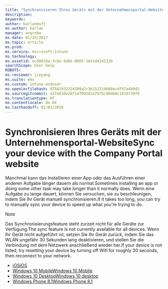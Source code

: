```yaml
---
title: "Synchronisieren Ihres Geräts mit der Unternehmensportal-Website | Microsoft-Dokumentation"
description: 
keywords: 
author: barlanmsft
ms.author: barlan
manager: angrobe
ms.date: 01/23/2017
ms.topic: article
ms.prod: 
ms.service: microsoft-intune
ms.technology: 
ms.assetid: ecd0628a-3c8a-4d6b-8985-1641dd24132b
searchScope: User help
ROBOTS: 
ms.reviewer: jieyang
ms.suite: ems
ms.custom: intune-enduser
ms.openlocfilehash: 97581932224399a7c3b15211db88ecdf97a4b0d2
ms.sourcegitcommit: e37e916e2bf14f092d3a767bc90d68c181d739fb
ms.translationtype: HT
ms.contentlocale: de-DE
ms.lasthandoff: 01/03/2018
---
```

# <a name="sync-your-device-with-the-company-portal-website"></a><span data-ttu-id="f4236-102">Synchronisieren Ihres Geräts mit der Unternehmensportal-Website</span><span class="sxs-lookup"><span data-stu-id="f4236-102">Sync your device with the Company Portal website</span></span>

<span data-ttu-id="f4236-103">Manchmal kann das Installieren einer App oder das Ausführen einer anderen Aufgabe länger dauern als normal.</span><span class="sxs-lookup"><span data-stu-id="f4236-103">Sometimes installing an app or doing some other task may take longer than it normally does.</span></span> <span data-ttu-id="f4236-104">Wenn eine Aufgabe zu lange dauert, können Sie versuchen, sie zu beschleunigen, indem Sie Ihr Gerät manuell synchronisieren.</span><span class="sxs-lookup"><span data-stu-id="f4236-104">If it takes too long, you can try to manually sync your device to speed up what you're trying to do.</span></span>

> [!Note]
> <span data-ttu-id="f4236-105">Das Synchronisierungsfeature steht zurzeit nicht für alle Geräte zur Verfügung.</span><span class="sxs-lookup"><span data-stu-id="f4236-105">The sync feature is not currently available for all devices.</span></span> <span data-ttu-id="f4236-106">Wenn Ihr Gerät nicht aufgeführt ist, setzen Sie Ihr Gerät zurück, indem Sie das WLAN ungefähr 30 Sekunden lang deaktivieren, und stellen Sie die Verbindung mit dem Netzwerk anschließend wieder her.</span><span class="sxs-lookup"><span data-stu-id="f4236-106">If your device is not listed, try resetting your device by turning off Wifi for roughly 30 seconds, then reconnect to your network.</span></span>

* [<span data-ttu-id="f4236-107">iOS</span><span class="sxs-lookup"><span data-stu-id="f4236-107">iOS</span></span>](sync-your-device-manually-ios.md)
* [<span data-ttu-id="f4236-108">Windows 10 Mobile</span><span class="sxs-lookup"><span data-stu-id="f4236-108">Windows 10 Mobile</span></span>](sync-your-device-manually-windows.md#windows-10-mobile)
* [<span data-ttu-id="f4236-109">Windows 10 Desktop</span><span class="sxs-lookup"><span data-stu-id="f4236-109">Windows 10 desktop</span></span>](sync-your-device-manually-windows.md#windows-10-desktop)
* [<span data-ttu-id="f4236-110">Windows Phone 8.1</span><span class="sxs-lookup"><span data-stu-id="f4236-110">Windows Phone 8.1</span></span>](sync-your-device-manually-windows.md#windows-phone-81)
